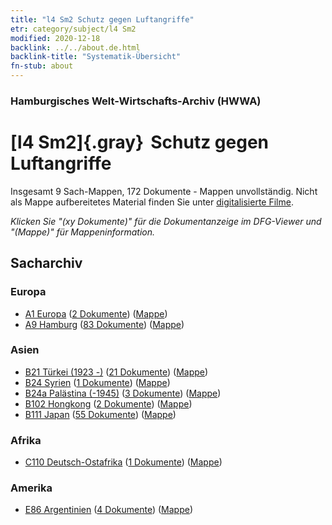 ```yaml
---
title: "l4 Sm2 Schutz gegen Luftangriffe"
etr: category/subject/l4 Sm2
modified: 2020-12-18
backlink: ../../about.de.html
backlink-title: "Systematik-Übersicht"
fn-stub: about
---
```


### Hamburgisches Welt-Wirtschafts-Archiv (HWWA)
# [l4 Sm2]{.gray}&#8201; Schutz gegen Luftangriffe&#160; 




Insgesamt 9 Sach-Mappen, 172 Dokumente - Mappen unvollständig.
Nicht als Mappe aufbereitetes Material finden Sie unter [digitalisierte Filme](/film/h1_sh).

_Klicken Sie "(xy Dokumente)" für die Dokumentanzeige im DFG-Viewer und "(Mappe)" für Mappeninformation._

## Sacharchiv




### Europa

- [A1 Europa](../../../geo/about.de.html#A1) (<a href="https://dfg-viewer.de/show/?tx_dlf[id]=https://pm20.zbw.eu/mets/sh/1408xx/140892/1447xx/144777/public.mets.de.xml" target="_blank">2 Dokumente</a>) ([Mappe](http://purl.org/pressemappe20/folder/sh/140892,144777))
- [A9 Hamburg](../../../geo/about.de.html#A9) (<a href="https://dfg-viewer.de/show/?tx_dlf[id]=https://pm20.zbw.eu/mets/sh/1409xx/140905/1447xx/144777/public.mets.de.xml" target="_blank">83 Dokumente</a>) ([Mappe](http://purl.org/pressemappe20/folder/sh/140905,144777))

### Asien

- [B21 Türkei (1923 -)](../../../geo/about.de.html#B21) (<a href="https://dfg-viewer.de/show/?tx_dlf[id]=https://pm20.zbw.eu/mets/sh/1411xx/141111/1447xx/144777/public.mets.de.xml" target="_blank">21 Dokumente</a>) ([Mappe](http://purl.org/pressemappe20/folder/sh/141111,144777))
- [B24 Syrien](../../../geo/about.de.html#B24) (<a href="https://dfg-viewer.de/show/?tx_dlf[id]=https://pm20.zbw.eu/mets/sh/1411xx/141114/1447xx/144777/public.mets.de.xml" target="_blank">1 Dokumente</a>) ([Mappe](http://purl.org/pressemappe20/folder/sh/141114,144777))
- [B24a Palästina (-1945)](../../../geo/about.de.html#B24a) (<a href="https://dfg-viewer.de/show/?tx_dlf[id]=https://pm20.zbw.eu/mets/sh/1411xx/141115/1447xx/144777/public.mets.de.xml" target="_blank">3 Dokumente</a>) ([Mappe](http://purl.org/pressemappe20/folder/sh/141115,144777))
- [B102 Hongkong](../../../geo/about.de.html#B102) (<a href="https://dfg-viewer.de/show/?tx_dlf[id]=https://pm20.zbw.eu/mets/sh/1412xx/141268/1447xx/144777/public.mets.de.xml" target="_blank">2 Dokumente</a>) ([Mappe](http://purl.org/pressemappe20/folder/sh/141268,144777))
- [B111 Japan](../../../geo/about.de.html#B111) (<a href="https://dfg-viewer.de/show/?tx_dlf[id]=https://pm20.zbw.eu/mets/sh/1412xx/141272/1447xx/144777/public.mets.de.xml" target="_blank">55 Dokumente</a>) ([Mappe](http://purl.org/pressemappe20/folder/sh/141272,144777))

### Afrika

- [C110 Deutsch-Ostafrika](../../../geo/about.de.html#C110) (<a href="https://dfg-viewer.de/show/?tx_dlf[id]=https://pm20.zbw.eu/mets/sh/1414xx/141471/1447xx/144777/public.mets.de.xml" target="_blank">1 Dokumente</a>) ([Mappe](http://purl.org/pressemappe20/folder/sh/141471,144777))

### Amerika

- [E86 Argentinien](../../../geo/about.de.html#E86) (<a href="https://dfg-viewer.de/show/?tx_dlf[id]=https://pm20.zbw.eu/mets/sh/1416xx/141692/1447xx/144777/public.mets.de.xml" target="_blank">4 Dokumente</a>) ([Mappe](http://purl.org/pressemappe20/folder/sh/141692,144777))


